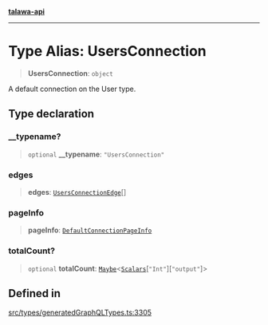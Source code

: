 [**talawa-api**](../../../README.md)

***

# Type Alias: UsersConnection

> **UsersConnection**: `object`

A default connection on the User type.

## Type declaration

### \_\_typename?

> `optional` **\_\_typename**: `"UsersConnection"`

### edges

> **edges**: [`UsersConnectionEdge`](UsersConnectionEdge.md)[]

### pageInfo

> **pageInfo**: [`DefaultConnectionPageInfo`](DefaultConnectionPageInfo.md)

### totalCount?

> `optional` **totalCount**: [`Maybe`](Maybe.md)\<[`Scalars`](Scalars.md)\[`"Int"`\]\[`"output"`\]\>

## Defined in

[src/types/generatedGraphQLTypes.ts:3305](https://github.com/Suyash878/talawa-api/blob/f376d03c37e9acd046e7cc983947432c95f74442/src/types/generatedGraphQLTypes.ts#L3305)

